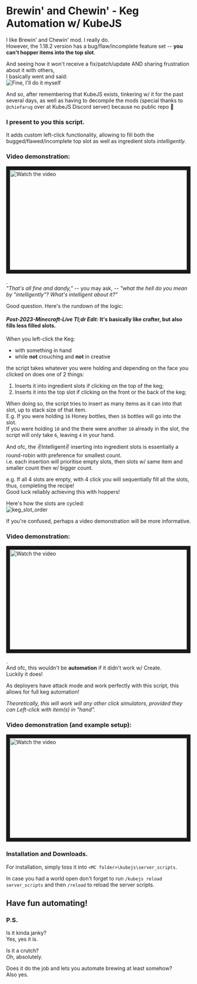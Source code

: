 # Brewin' and Chewin' - Keg Automation w/ KubeJS

I like  Brewin' and Chewin' mod. I really do.    
However, the 1.18.2 version has a bug/flaw/incomplete feature set -- **you can't hopper items into the top slot**.    

And seeing how it won't receive a fix/patch/update AND sharing frustration about it with others,   
I basically went and said:  
![Fine, I'll do it myself](https://media.tenor.com/Euyv5NzBZFAAAAAC/thanos-infinity-gauntlet.gif)

And so, after remembering that KubeJS exists, tinkering w/ it for the past several days, as well as having to decompile the mods (special thanks to `@chiefarug` over at KubeJS Discord server) because no public repo :grimacing: 

### I present to you this script.

It adds custom left-click functionality, allowing to fill both the bugged/flawed/incomplete top slot as well as ingredient slots *intelligently*.

### Video demonstration:
<a href="http://www.youtube.com/watch?feature=player_embedded&v=BYp0qawXENQ" target="_blank">
 <img src="http://img.youtube.com/vi/BYp0qawXENQ/maxresdefault.jpg" alt="Watch the video" width="480" height="270" border="10" />
</a>    

.    
*"That's all fine and dandy,"* -- you may ask, -- *"what the hell do you mean by "intelligently"? What's intelligent about it?"*

Good question.
Here's the rundown of the logic:

#### *Post-2023-Minecraft-Live Tl;dr Edit:* It's basically like crafter, but also fills less filled slots.

When you left-click the Keg:  
* with something in hand  
* while **not** crouching and **not** in creative    

the script takes whatever you were holding and depending on the face you clicked on does one of 2 things:  
1. Inserts it into ingredient slots if clicking on the top of the keg;   
2. Inserts it into the top slot if clicking on the front or the back of the keg;   
  
When doing so, the script tries to insert as many items as it can into that slot, up to stack size of that item.  
E.g. If you were holding `16` Honey bottles, then `16` bottles will go into the slot.  
If you were holding `10` and the there were another `10` already in the slot, the script will only take `6`, leaving `4` in your hand.  

And ofc, the :v:Intelligent:v: inserting into ingredient slots is essentially a round-robin with preference for smallest count.  
i.e. each insertion will prioritise empty slots, then slots w/ same item and smaller count then w/ bigger count.  

e.g. If all 4 slots are empty, with 4 click you will sequentially fill all the slots, thus, completing the recipe!  
Good luck reliably achieving this with hoppers!  
 
Here's how the slots are cycled:    
![keg_slot_order](https://github.com/V972/BrewinAndChewinKegAutomationJS/assets/45125685/8d608b4d-b01c-40fd-8aa6-da92c7dcd6c3)  

If you're confused, perhaps a video demonstration will be more informative.  

### Video demonstration:
<a href="http://www.youtube.com/watch?feature=player_embedded&v=VFxyRoB2i0E" target="_blank">
 <img src="http://img.youtube.com/vi/VFxyRoB2i0E/maxresdefault.jpg" alt="Watch the video" width="480" height="270" border="10" />
</a>  

.  
And ofc, this wouldn't be **automation** if it didn't work w/ Create.  
Luckily it does!  
  
As deployers have attack mode and work perfectly with this script, this allows for full keg automation!  
  
*Theoretically, this will work will any other click simulators, provided they can Left-click with item(s) in "hand".*  

### Video demonstration (and example setup):
<a href="http://www.youtube.com/watch?feature=player_embedded&v=IAzqfa9Pwks" target="_blank">
 <img src="http://img.youtube.com/vi/IAzqfa9Pwks/maxresdefault.jpg" alt="Watch the video" width="480" height="270" border="10" />
</a>  

### Installation and Downloads.

For installation, simply toss it into `<MC folder>\kubejs\server_scripts`.   

In case you had a world open don't forget to run `/kubejs reload server_scripts` and then `/reload` to reload the server scripts.   

## Have fun automating!   

### P.S.   
Is it kinda janky?   
Yes, yes it is.   

Is it a crutch?    
Oh, absolutely.   

Does it do the job and lets you automate brewing at least somehow?   
Also yes. 
